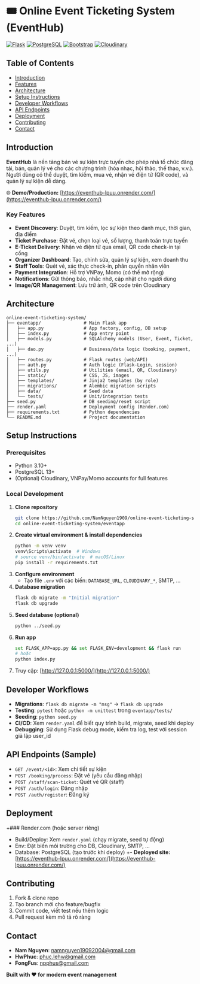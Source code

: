 # 🎟️ Online Event Ticketing System (EventHub)

[![Flask](https://img.shields.io/badge/Flask-2.3.x-blue?logo=flask)](https://flask.palletsprojects.com/)
[![PostgreSQL](https://img.shields.io/badge/PostgreSQL-15+-blue?logo=postgresql)](https://www.postgresql.org/)
[![Bootstrap](https://img.shields.io/badge/Bootstrap-5.x-purple?logo=bootstrap)](https://getbootstrap.com/)
[![Cloudinary](https://img.shields.io/badge/Cloudinary-Image-blue?logo=cloudinary)](https://cloudinary.com/)

## Table of Contents
- [Introduction](#introduction)
- [Features](#features)
- [Architecture](#architecture)
- [Setup Instructions](#setup-instructions)
- [Developer Workflows](#developer-workflows)
- [API Endpoints](#api-endpoints)
- [Deployment](#deployment)
- [Contributing](#contributing)
- [Contact](#contact)


## Introduction
**EventHub** là nền tảng bán vé sự kiện trực tuyến cho phép nhà tổ chức đăng tải, bán, quản lý vé cho các chương trình (hòa nhạc, hội thảo, thể thao, v.v.). Người dùng có thể duyệt, tìm kiếm, mua vé, nhận vé điện tử (QR code), và quản lý sự kiện dễ dàng.

🌐 **Demo/Production:** [https://eventhub-lpuu.onrender.com/](https://eventhub-lpuu.onrender.com/)

### Key Features
- **Event Discovery**: Duyệt, tìm kiếm, lọc sự kiện theo danh mục, thời gian, địa điểm
- **Ticket Purchase**: Đặt vé, chọn loại vé, số lượng, thanh toán trực tuyến
- **E-Ticket Delivery**: Nhận vé điện tử qua email, QR code check-in tại cổng
- **Organizer Dashboard**: Tạo, chỉnh sửa, quản lý sự kiện, xem doanh thu
- **Staff Tools**: Quét vé, xác thực check-in, phân quyền nhân viên
- **Payment Integration**: Hỗ trợ VNPay, Momo (có thể mở rộng)
- **Notifications**: Gửi thông báo, nhắc nhở, cập nhật cho người dùng
- **Image/QR Management**: Lưu trữ ảnh, QR code trên Cloudinary

## Architecture
```
online-event-ticketing-system/
├── eventapp/                # Main Flask app
│   ├── app.py               # App factory, config, DB setup
│   ├── index.py             # App entry point
│   ├── models.py            # SQLAlchemy models (User, Event, Ticket, ...)
│   ├── dao.py               # Business/data logic (booking, payment, ...)
│   ├── routes.py            # Flask routes (web/API)
│   ├── auth.py              # Auth logic (Flask-Login, session)
│   ├── utils.py             # Utilities (email, QR, Cloudinary)
│   ├── static/              # CSS, JS, images
│   ├── templates/           # Jinja2 templates (by role)
│   ├── migrations/          # Alembic migration scripts
│   ├── data/                # Seed data
│   └── tests/               # Unit/integration tests
├── seed.py                  # DB seeding/reset script
├── render.yaml              # Deployment config (Render.com)
├── requirements.txt         # Python dependencies
└── README.md                # Project documentation
```

## Setup Instructions
### Prerequisites
- Python 3.10+
- PostgreSQL 13+
- (Optional) Cloudinary, VNPay/Momo accounts for full features

### Local Development
1. **Clone repository**
	```bash
	git clone https://github.com/NamNguyen1909/online-event-ticketing-system.git
	cd online-event-ticketing-system/eventapp
	```
2. **Create virtual environment & install dependencies**
	```bash
	python -m venv venv
	venv\Scripts\activate  # Windows
	# source venv/bin/activate  # macOS/Linux
	pip install -r requirements.txt
	```
3. **Configure environment**
	- Tạo file `.env` với các biến: `DATABASE_URL`, `CLOUDINARY_*`, SMTP, ...
4. **Database migration**
	```bash
	flask db migrate -m "Initial migration"
	flask db upgrade
	```
5. **Seed database (optional)**
	```bash
	python ../seed.py
	```
6. **Run app**
	```bash
	set FLASK_APP=app.py && set FLASK_ENV=development && flask run
	# hoặc
	python index.py
	```
7. Truy cập: [http://127.0.0.1:5000/](http://127.0.0.1:5000/)

## Developer Workflows
- **Migrations**: `flask db migrate -m "msg"` → `flask db upgrade`
- **Testing**: `pytest` hoặc `python -m unittest` trong `eventapp/tests/`
- **Seeding**: `python seed.py`
- **CI/CD**: Xem `render.yaml` để biết quy trình build, migrate, seed khi deploy
- **Debugging**: Sử dụng Flask debug mode, kiểm tra log, test với session giả lập user_id

## API Endpoints (Sample)
- `GET /event/<id>`: Xem chi tiết sự kiện
- `POST /booking/process`: Đặt vé (yêu cầu đăng nhập)
- `POST /staff/scan-ticket`: Quét vé QR (staff)
- `POST /auth/login`: Đăng nhập
- `POST /auth/register`: Đăng ký

## Deployment
+### Render.com (hoặc server riêng)
- Build/Deploy: Xem `render.yaml` (chạy migrate, seed tự động)
- Env: Đặt biến môi trường cho DB, Cloudinary, SMTP, ...
- Database: PostgreSQL (tạo trước khi deploy)
+- **Deployed site:** [https://eventhub-lpuu.onrender.com/](https://eventhub-lpuu.onrender.com/)

## Contributing
1. Fork & clone repo
2. Tạo branch mới cho feature/bugfix
3. Commit code, viết test nếu thêm logic
4. Pull request kèm mô tả rõ ràng

## Contact
- **Nam Nguyen**: namnguyen19092004@gmail.com
- **HwPhuc**: phuc.lehw@gmail.com
- **FongFus**: npphus@gmail.com

**Built with ❤️ for modern event management**